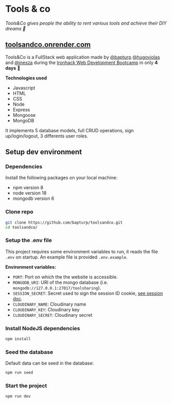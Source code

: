# Tools & co

_Tools&Co gives people the ability to rent various tools and achieve their DIY dreams 🤩_

## [toolsandco.onrender.com](https://toolsandco.onrender.com/)

Tools&Co is a FullStack web application made by [@bapturp](https://github.com/bapturp) [@hugoviolas](https://github.com/hugoviolas) and [@inesza](https://github.com/inesza) during the [Ironhack Web Development Bootcamp](https://www.ironhack.com/en/web-development) in only **4 days** 🚀

**Technologies used**

- Javascript
- HTML
- CSS
- Node
- Express
- Mongoose
- MongoDB

It implements 5 database models, full CRUD operations, sign up/login/logout, 3 differents user roles.

## Setup dev environment

### Dependencies

Install the following packages on your local machine:

- npm version 8
- node version 18
- mongodb version 6

### Clone repo

```sh
git clone https://github.com/bapturp/toolsandco.git
cd toolsandco/
```

### Setup the .env file

This project requires some environment variables to run, it reads the file `.env` on startup. An example file is provided `.env.example`.

**Environment variables:**

- `PORT`: Port on which the the website is accessible.
- `MONGODB_URI`: URI of the mongo database (i.e. `mongodb://127.0.0.1:27017/toolsharing`).
- `SESSION_SECRET`: Secret used to sign the session ID cookie, [see session doc](https://www.npmjs.com/package/express-session#user-content-secret).
- `CLOUDINARY_NAME`: Cloudinary name
- `CLOUDINARY_KEY`: Cloudinary key
- `CLOUDINARY_SECRET`: Cloudinary secret

### Install NodeJS dependencies

```sh
npm install
```

### Seed the database

Default data can be seed in the database:

```sh
npm run seed
```

### Start the project

```sh
npm run dev
```
